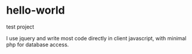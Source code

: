 # hello-world
test project

I use jquery and write most code directly in client javascript, with minimal php for database access.
